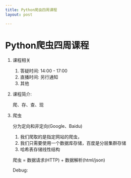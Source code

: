 ```yaml
---
title: Python爬虫四周课程
layout: post

---
```




# Python爬虫四周课程

1. 课程相关

   1. 答疑时间: 14:00 - 17:00
   2. 直播时间: 另行通知
   3. 其他

2. 课程简介:

   爬、存、查、现

3. 爬虫

   分为定向和非定向(Google、Baidu)

   1. 我们爬取的是指定网站的爬虫，
   2. 我们只需要使用一个数据库存储，百度是分层集群存储
   3. 哈希表存储线性结构

   爬虫 = 数据请求(HTTP) + 数据解析(html/json)

   Debug: 